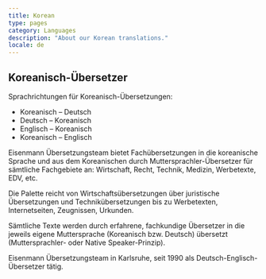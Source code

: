 ```yaml
---
title: Korean
type: pages
category: Languages
description: "About our Korean translations."
locale: de
---
```

## Koreanisch-Übersetzer
Sprachrichtungen für Koreanisch-Übersetzungen:
- Koreanisch – Deutsch
- Deutsch – Koreanisch
- Englisch – Koreanisch
- Koreanisch – Englisch

Eisenmann Übersetzungsteam bietet Fachübersetzungen in die koreanische Sprache und aus dem Koreanischen durch Muttersprachler-Übersetzer für sämtliche Fachgebiete an: Wirtschaft, Recht, Technik, Medizin, Werbetexte, EDV, etc.

Die Palette reicht von Wirtschaftsübersetzungen über juristische Übersetzungen und Technikübersetzungen bis zu Werbetexten, Internetseiten, Zeugnissen, Urkunden.

Sämtliche Texte werden durch erfahrene, fachkundige Übersetzer in die jeweils eigene Muttersprache (Koreanisch bzw. Deutsch) übersetzt (Muttersprachler- oder Native Speaker-Prinzip).

 

Eisenmann Übersetzungsteam in Karlsruhe, seit 1990 als Deutsch-Englisch-Übersetzer tätig.